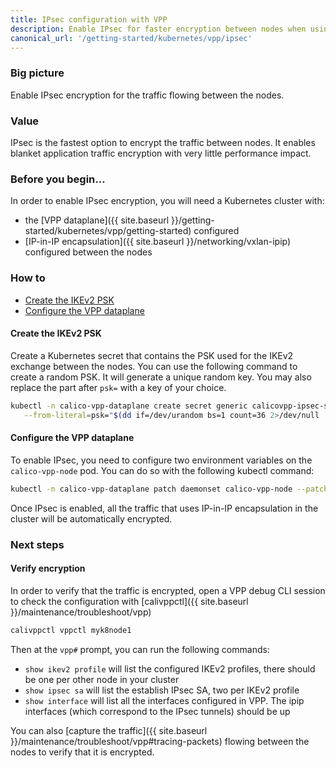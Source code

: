 ```yaml
---
title: IPsec configuration with VPP
description: Enable IPsec for faster encryption between nodes when using the VPP dataplane.
canonical_url: '/getting-started/kubernetes/vpp/ipsec'
---
```


### Big picture

Enable IPsec encryption for the traffic flowing between the nodes.

### Value

IPsec is the fastest option to encrypt the traffic between nodes. It enables blanket application traffic encryption with very little performance impact.

### Before you begin...

In order to enable IPsec encryption, you will need a Kubernetes cluster with:
- the [VPP dataplane]({{ site.baseurl }}/getting-started/kubernetes/vpp/getting-started) configured
- [IP-in-IP encapsulation]({{ site.baseurl }}/networking/vxlan-ipip) configured between the nodes

### How to

- [Create the IKEv2 PSK](#create-the-ikev2-psk)
- [Configure the VPP dataplane](#configure-the-vpp-dataplane)

#### Create the IKEv2 PSK

Create a Kubernetes secret that contains the PSK used for the IKEv2 exchange between the nodes. You can use the following command to create a random PSK. It will generate a unique random key. You may also replace the part after `psk=` with a key of your choice.
```bash
kubectl -n calico-vpp-dataplane create secret generic calicovpp-ipsec-secret \
   --from-literal=psk="$(dd if=/dev/urandom bs=1 count=36 2>/dev/null | base64)"
```

#### Configure the VPP dataplane

To enable IPsec, you need to configure two environment variables on the `calico-vpp-node` pod. You can do so with the following kubectl command:
````bash
kubectl -n calico-vpp-dataplane patch daemonset calico-vpp-node --patch "$(curl https://raw.githubusercontent.com/projectcalico/vpp-dataplane/{{page.vppbranch}}/yaml/components/ipsec/ipsec.yaml)"
````

Once IPsec is enabled, all the traffic that uses IP-in-IP encapsulation in the cluster will be automatically encrypted.

### Next steps

#### Verify encryption

In order to verify that the traffic is encrypted, open a VPP debug CLI session to check the configuration with [calivppctl]({{ site.baseurl }}/maintenance/troubleshoot/vpp)
```bash
calivppctl vppctl myk8node1
```
Then at the `vpp#` prompt, you can run the following commands:
- `show ikev2 profile` will list the configured IKEv2 profiles, there should be one per other node in your cluster
- `show ipsec sa` will list the establish IPsec SA, two per IKEv2 profile
- `show interface` will list all the interfaces configured in VPP. The ipip interfaces (which correspond to the IPsec tunnels) should be up

You can also [capture the traffic]({{ site.baseurl }}/maintenance/troubleshoot/vpp#tracing-packets) flowing between the nodes to verify that it is encrypted.
